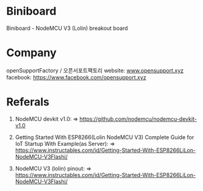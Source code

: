 # Biniboard
Biniboard - NodeMCU V3 (Lolin) breakout board

# Company
openSupportFactory / 오픈서포트팩토리
website: www.opensupport.xyz
facebook: https://www.facebook.com/opensupport.xyz


# Referals
1. NodeMCU devkit v1.0:
   => https://github.com/nodemcu/nodemcu-devkit-v1.0

2. Getting Started With ESP8266(Lolin NodeMCU V3) Complete Guide for IoT Startup With Example(as Server):
    => https://www.instructables.com/id/Getting-Started-With-ESP8266LiLon-NodeMCU-V3Flashi/

3. NodeMCU V3 (lolin) pinout:
    => https://www.instructables.com/id/Getting-Started-With-ESP8266LiLon-NodeMCU-V3Flashi/



